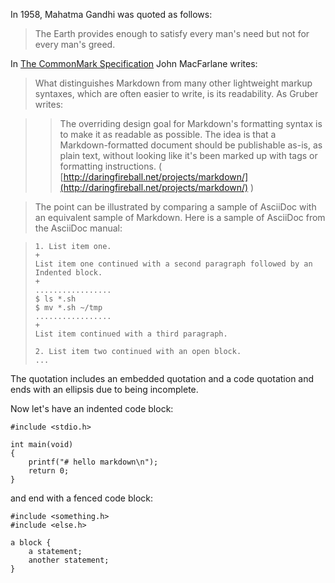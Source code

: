 In 1958, Mahatma Gandhi was quoted as follows:

> The Earth provides enough to satisfy every man's need but not for every man's
> greed.

In [The CommonMark Specification](https://spec.commonmark.org/0.29/) John
MacFarlane writes:

> What distinguishes Markdown from many other lightweight markup syntaxes,
> which are often easier to write, is its readability. As Gruber writes:

> > The overriding design goal for Markdown's formatting syntax is to make it
> > as readable as possible. The idea is that a Markdown-formatted document should
> > be publishable as-is, as plain text, without looking like it's been marked up
> > with tags or formatting instructions. ( 
> > [http://daringfireball.net/projects/markdown/](http://daringfireball.net/projects/markdown/)
> > )

> The point can be illustrated by comparing a sample of AsciiDoc with an
> equivalent sample of Markdown. Here is a sample of AsciiDoc from the AsciiDoc
> manual:

> ``` AsciiDoc
> 1. List item one.
> +
> List item one continued with a second paragraph followed by an
> Indented block.
> +
> .................
> $ ls *.sh
> $ mv *.sh ~/tmp
> .................
> +
> List item continued with a third paragraph.
> 
> 2. List item two continued with an open block.
> ...
> ```
The quotation includes an embedded quotation and a code quotation and ends with
an ellipsis due to being incomplete.

Now let's have an indented code block:

    #include <stdio.h>
    
    int main(void)
    {
        printf("# hello markdown\n");
        return 0;
    }

and end with a fenced code block:
~~~ pseudocode
#include <something.h>
#include <else.h>

a block {
    a statement;
    another statement;
}
~~~

